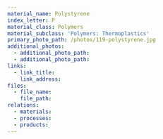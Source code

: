 ```yaml
---
material_name: Polystyrene
index_letter: P
material_class: Polymers
material_subclass: 'Polymers: Thermoplastics'
primary_photo_path: /photos/119-polystyrene.jpg
additional_photos:
  - additional_photo_path:
  - additional_photo_path:
links:
  - link_title:
    link_address:
files:
  - file_name:
    file_path:
relations:
  - materials:
  - processes:
  - products:
---
```



